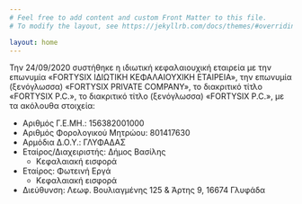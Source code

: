 ```yaml
---
# Feel free to add content and custom Front Matter to this file.
# To modify the layout, see https://jekyllrb.com/docs/themes/#overriding-theme-defaults

layout: home
---
```

Την 24/09/2020 συστήθηκε η ιδιωτική κεφαλαιουχική εταιρεία με την επωνυμία «FORTYSIX ΙΔΙΩΤΙΚΗ ΚΕΦΑΛΑΙΟΥΧΙΚΗ ΕΤΑΙΡΕΙΑ», την επωνυμία (ξενόγλωσσα) «FORTYSIX PRIVATE COMPANY», το διακριτικό τίτλο «FORTYSIX P.C.», το διακριτικό τίτλο (ξενόγλωσσα) «FORTYSIX P.C.», με τα ακόλουθα στοιχεία:
* Αριθμός Γ.Ε.ΜΗ.: 156382001000
* Αριθμός Φορολογικού Μητρώου: 801417630
* Αρμόδια Δ.Ο.Υ.: ΓΛΥΦΑΔΑΣ
* Εταίρος/Διαχειριστής: Δήμος Βασίλης
  * Κεφαλαιακή εισφορά
* Εταίρος: Φωτεινή Εργά
  * Κεφαλαιακή εισφορά
* Διεύθυνση: Λεωφ. Βουλιαγμένης 125 & Άρτης 9, 16674 Γλυφάδα

